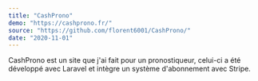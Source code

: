 ```yaml
---
title: "CashProno"
demo: "https://cashprono.fr/"
source: "https://github.com/florent6001/CashProno/"
date: "2020-11-01"
---
```


CashProno est un site que j'ai fait pour un pronostiqueur, celui-ci a été développé avec Laravel et intègre un système d'abonnement avec Stripe.
